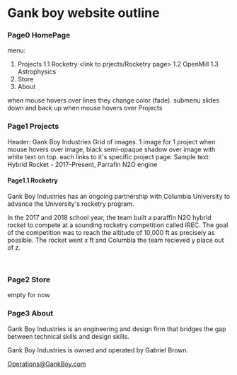 # Gank boy website outline
### Page0 HomePage
menu:
1. Projects <link to projects page>
  1.1 Rocketry <link to prjects/Rocketry page>
  1.2 OpenMill <ect>
  1.3 Astrophysics
2. Store
3. About

when mouse hovers over lines they change color (fade).
submenu slides down and back up when mouse hovers over Projects
### Page1 Projects
Header: Gank Boy Industries <changes color when mouse hovers> <link to HomePage>
Grid of images. 1 image for 1 project
when mouse hovers over image, black semi-opaque shadow over image with white text on top.
each links to it's specific project page.
Sample text:
Hybrid Rocket
      -
2017-Present,
Parrafin N2O engine

#### Page1.1 Rocketry
<Head Image>
Gank Boy Industries has an ongoing partnership with Columbia University to advance the University's rocketry program.

In the 2017 and 2018 school year, the team built a paraffin N2O hybrid rocket to compete at a sounding rocketry competition called IREC. The goal of the competition was to reach the altitude of 10,000 ft as precisely as possible. The rocket went x ft and Columbia the team recieved y place out of z.

<Image>
<Image>

### Page2 Store
empty for now

### Page3 About
Gank Boy Industries is an engineering and design firm that bridges the gap between technical skills and design skills.

Gank Boy Industries is owned and operated by Gabriel Brown.

Operations@GankBoy.com
